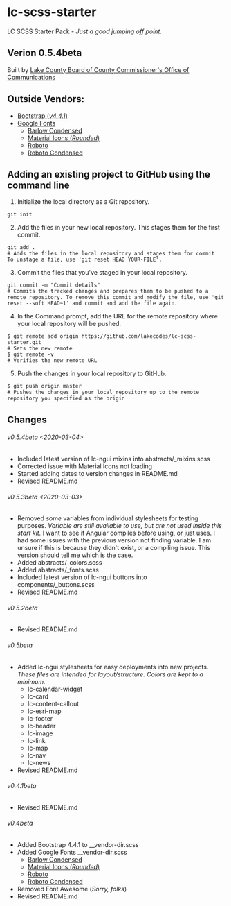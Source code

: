 # lc-scss-starter
LC SCSS Starter Pack - *Just a good jumping off point.*


## Verion 0.5.4beta 
Built by [Lake County Board of County Commissioner's Office of Communications](https://lakecountyfl.gov/offices/communications/)


## Outside Vendors:
- <a href="https://getbootstrap.com/" target="_blank">Bootstrap (*v4.4.1*)</a>
- <a href="https://fonts.google.com/" target="_blank" title="Free fonts from Google">Google Fonts</a>
  - <a href="https://fonts.google.com/specimen/Barlow+Condensed" target="_blank" title="Barlow Condensed">Barlow Condensed</a>
  - <a href="https://material.io/resources/icons/?style=round" target="_blank" title="Material Icons (*Rounded*)">Material Icons (*Rounded*)</a>
  - <a href="https://fonts.google.com/specimen/Roboto" target="_blank" title="Roboto">Roboto</a>
  - <a href="https://fonts.google.com/specimen/Roboto+Condensed" target="_blank" title="Roboto Condensed">Roboto Condensed</a>


## Adding an existing project to GitHub using the command line
1. Initialize the local directory as a Git repository.
```
git init
```
2. Add the files in your new local repository. This stages them for the first commit.
```
git add .
# Adds the files in the local repository and stages them for commit. To unstage a file, use 'git reset HEAD YOUR-FILE'.
```
3. Commit the files that you've staged in your local repository.
```
git commit -m "Commit details"
# Commits the tracked changes and prepares them to be pushed to a remote repository. To remove this commit and modify the file, use 'git reset --soft HEAD~1' and commit and add the file again.
```
4. In the Command prompt, add the URL for the remote repository where your local repository will be pushed.
```
$ git remote add origin https://github.com/lakecodes/lc-scss-starter.git
# Sets the new remote
$ git remote -v
# Verifies the new remote URL
```
5. Push the changes in your local repository to GitHub.
```
$ git push origin master
# Pushes the changes in your local repository up to the remote repository you specified as the origin
```


## Changes
###### v0.5.4beta <2020-03-04>
- Included latest version of lc-ngui mixins into abstracts/_mixins.scss
- Corrected issue with Material Icons not loading
- Started adding dates to version changes in README.md
- Revised README.md


###### v0.5.3beta <2020-03-03>
- Removed *some* variables from individual stylesheets for testing purposes.  *Variable are still available to use, but are not used inside this start kit.*  I want to see if Angular compiles before using, or just uses.  I had some issues with the previous version not finding variable.  I am unsure if this is because they didn't exist, or a compiling issue.  This version should tell me which is the case.
- Added abstracts/_colors.scss
- Added abstracts/_fonts.scss
- Included latest version of lc-ngui buttons into components/_buttons.scss
- Revised README.md


###### v0.5.2beta
- Revised README.md


###### v0.5beta
- Added lc-ngui stylesheets for easy deployments into new projects.  *These files are intended for layout/structure.  Colors are kept to a minimum.*
  - lc-calendar-widget
  - lc-card
  - lc-content-callout
  - lc-esri-map
  - lc-footer
  - lc-header
  - lc-image
  - lc-link
  - lc-map 
  - lc-nav
  - lc-news
- Revised README.md


###### v0.4.1beta
- Revised README.md


###### v0.4beta
- Added Bootstrap 4.4.1 to __vendor-dir.scss
- Added Google Fonts __vendor-dir.scss
  - <a href="https://fonts.google.com/specimen/Barlow+Condensed" target="_blank" title="Barlow Condensed">Barlow Condensed</a>
  - <a href="https://material.io/resources/icons/?style=round" target="_blank" title="Material Icons (*Rounded*)">Material Icons (*Rounded*)</a>
  - <a href="https://fonts.google.com/specimen/Roboto" target="_blank" title="Roboto">Roboto</a>
  - <a href="https://fonts.google.com/specimen/Roboto+Condensed" target="_blank" title="Roboto Condensed">Roboto Condensed</a>
- Removed Font Awesome (*Sorry, folks*)
- Revised README.md